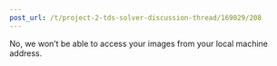 ```yaml
---
post_url: /t/project-2-tds-solver-discussion-thread/169029/208
---
```

No, we won’t be able to access your images from your local machine address.